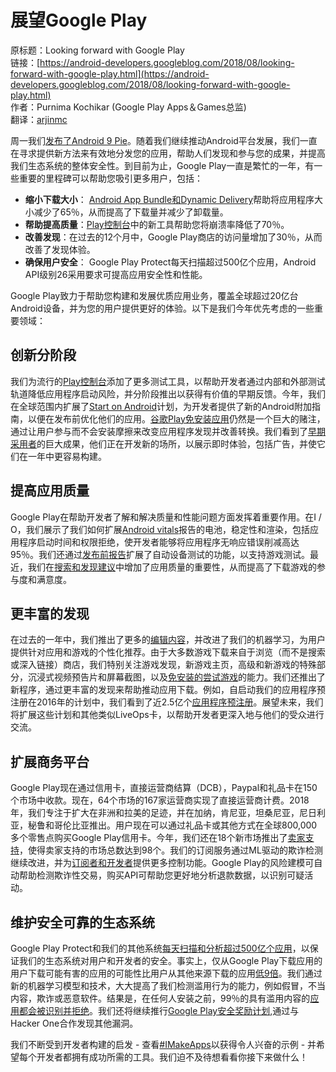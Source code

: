 # 展望Google Play

原标题：Looking forward with Google Play  
链接：[https://android-developers.googleblog.com/2018/08/looking-forward-with-google-play.html](https://android-developers.googleblog.com/2018/08/looking-forward-with-google-play.html)  
作者：Purnima Kochikar (Google Play Apps＆Games总监)  
翻译：[arjinmc](https://github.com/arjinmc)  

周一我们[发布了Android 9 Pie](https://android-developers.googleblog.com/2018/08/introducing-android-9-pie.html)。随着我们继续推动Android平台发展，我们一直在寻求提供新方法来有效地分发您的应用，帮助人们发现和参与您的成果，并提高我们生态系统的整体安全性。到目前为止，Google Play一直是繁忙的一年，有一些重要的里程碑可以帮助您吸引更多用户，包括：

* <strong>缩小下载大小</strong>： [Android App Bundle和Dynamic Delivery](https://android-developers.googleblog.com/2018/05/io-2018-everything-new-in-google-play.html)帮助将应用程序大小减少了65％，从而提高了下载量并减少了卸载量。
* <strong>帮助提高质量</strong>：[Play控制台](https://developer.android.com/distribute/console/)中的新工具帮助您将崩溃率降低了70％。
* <strong>改善发现</strong>：在过去的12个月中，Google Play商店的访问量增加了30％，从而改善了发现体验。
* <strong>确保用户安全</strong>： Google Play Protect每天扫描超过500亿个应用，Android API级别26采用要求可提高应用安全性和性能。

Google Play致力于帮助您构建和发展优质应用业务，覆盖全球超过20亿台Android设备，并为您的用户提供更好的体验。以下是我们今年优先考虑的一些重要领域：

## 创新分阶段

我们为流行的[Play控制台](https://developer.android.com/distribute/console/)添加了更多测试工具，以帮助开发者通过内部和外部测试轨道降低应用程序启动风险，并分阶段推出以获得有价值的早期反馈。今年，我们在全球范围内扩展了[Start on Android](https://developer.android.com/google-play/guides/startups/)计划，为开发者提供了新的Android附加指南，以便在发布前优化他们的应用。[谷歌Play免安装应用](https://android-developers.googleblog.com/2018/03/our-big-bet-on-mobile-games-at-game.html)仍然是一个巨大的赌注，通过让用户参与而不会安装摩擦来改变应用程序发现并改善转换。我们看到了[早期采用者](https://developer.android.com/stories/instant-apps/)的巨大成果，他们正在开发新的场所，以展示即时体验，包括广告，并使它们在一年中更容易构建。

## 提高应用质量

Google Play在帮助开发者了解和解决质量和性能问题方面发挥着重要作用。在I / O，我们展示了我们如何扩展[Android vitals](https://developer.android.com/topic/performance/vitals/)报告的电池，稳定性和渲染，包括应用程序启动时间和权限拒绝，使开发者能够将应用程序无响应错误削减高​​达95％。我们还通过[发布前报告](https://medium.com/googleplaydev/google-play-expands-its-pre-launch-testing-capabilities-9b51a23077cf)扩展了自动设备测试的功能，以支持游戏测试。最近，我们在[搜索和发现建议](https://android-developers.googleblog.com/2018/06/improving-discovery-of-quality-apps-and.html)中增加了应用质量的重要性，从而提高了下载游戏的参与度和满意度。

## 更丰富的发现
在过去的一年中，我们推出了更多的[编辑内容](https://play.google.com/store/apps/topic?id=editors_choice)，并改进了我们的机器学习，为用户提供针对应用和游戏的个性化推荐。由于大多数游戏下载来自于浏览（而不是搜索或深入链接）商店，我们特别关注游戏发现，新游戏主页，高级和新游戏的特殊部分，沉浸式视频预告片和屏幕截图，以及[免安装的尝试游戏](https://blog.google/products/google-play/introducing-google-play-instant-faster-way-try-apps-and-games/)的能力。我们还推出了新程序，通过更丰富的发现来帮助推动应用下载。例如，自启动我们的应用程序预注册在2016年的计划中，我们看到了近2.5亿个[应用程序预注册](https://play.google.com/store/apps/collection/promotion_3000000d51_pre_registration_games?hl=en&e=-EnableAppDetailsPageRedesign)。展望未来，我们将扩展这些计划和其他类似LiveOps卡，以帮助开发者更深入地与他们的受众进行交流。

## 扩展商务平台

Google Play现在通过信用卡，直接运营商结算（DCB），Paypal和礼品卡在150个市场中收款。现在，64个市场的167家运营商实现了直接运营商计费。2018年，我们专注于扩大在非洲和拉美的足迹，并在加纳，肯尼亚，坦桑尼亚，尼日利亚，秘鲁和哥伦比亚推出。用户现在可以通过礼品卡或其他方式在全球800,000多个零售点购买Google Play信用卡。今年，我们还在18个新市场推出了[卖家支持](https://support.google.com/googleplay/android-developer/table/3539140)，使得卖家支持的市场总数达到98个。我们的订阅服务通过ML驱动的欺诈检测继续改进，并为[订阅者和开发者](https://android-developers.googleblog.com/2018/06/grow-and-optimize-your-subscriptions.html)提供更多控制功能。Google  Play的风险建模可自动帮助检测欺诈性交易，购买API可帮助您更好地分析退款数据，以识别可疑活动。

## 维护安全可靠的生态系统

Google Play Protect和我们的其他系统[每天扫描和分析超过500亿个应用](https://android-developers.googleblog.com/2018/05/keeping-2-billion-android-devices-safe.html)，以保证我们的生态系统对用户和开发者的安全。事实上，仅从Google Play下载应用的用户下载可能有害的应用的可能性比用户从其他来源下载的应用[低9倍](https://source.android.com/security/reports/Google_Android_Security_2017_Report_Final.pdf)。我们通过新的机器学习模型和技术，大大提高了我们检测滥用行为的能力，例如假冒，不当内容，欺诈或恶意软件。结果是，在任何人安装之前，99％的具有滥用内容的[应用都会被识别并拒绝](https://android-developers.googleblog.com/2018/01/how-we-fought-bad-apps-and-malicious.html)。我们还将继续推行[Google Play安全奖励计划](https://hackerone.com/googleplay),通过与Hacker One合作发现其他漏洞。

我们不断受到开发者构建的启发 - 查看[#IMakeApps](https://android-developers.googleblog.com/2018/06/imakeapps-celebrating-app-makers.html)以获得令人兴奋的示例 - 并希望每个开发者都拥有成功所需的工具。我们迫不及待想看看你接下来做什么！